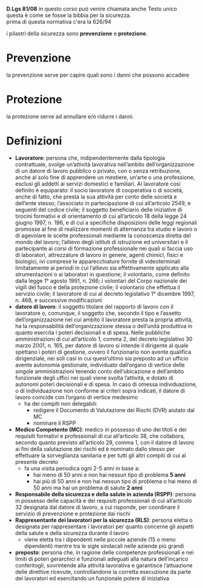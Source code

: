 **D.Lgs 81/08** in questo corso può venire chiamata anche Testo unico  
questa è come se fosse la bibbia per la sicurezza.  
prima di questa normativa c'era la 626/94

i pilastri della sicurezza sono **prevenzione** e **protezione**.
# Prevenzione
la prevenzione serve per capire quali sono i danni che possono accadere
# Protezione
la protezione serve ad annullare e/o ridurre i danni.

# Definizioni
- **Lavoratore**:
    persona che, indipendentemente dalla tipologia contrattuale, svolge un’attività lavorativa nell’ambito dell‘organizzazione di un datore di lavoro pubblico o privato, con o senza retribuzione, anche al solo fine di apprendere un mestiere, un’arte o una professione, esclusi gli addetti ai servizi domestici e familiari. Al lavoratore così definito è equiparato: il socio lavoratore di cooperativa o di società, anche di fatto, che presta la sua attività per conto delle società e dell’ente stesso; l’associato in partecipazione di cui all’articolo 2549, e seguenti del codice civile; il soggetto beneficiario delle iniziative di tirocini formativi e di orientamento di cui all’articolo 18 della legge 24 giugno 1997, n. 196, e di cui a specifiche disposizioni delle leggi regionali promosse al fine di realizzare momenti di alternanza tra studio e lavoro o di agevolare le scelte professionali mediante la conoscenza diretta del mondo del lavoro; l’allievo degli istituti di istruzione ed universitari e il partecipante ai corsi di formazione professionale nei quali si faccia uso di laboratori, attrezzature di lavoro in genere, agenti chimici, fisici e biologici, ivi comprese le apparecchiature fornite di videoterminali limitatamente ai periodi in cui l’allievo sia effettivamente applicato alla strumentazioni o ai laboratori in questione; il volontario, come definito dalla legge 1° agosto 1991, n. 266; i volontari del Corpo nazionale dei vigili del fuoco e della protezione civile; il volontario che effettua il servizio civile; il lavoratore di cui al decreto legislativo 1° dicembre 1997, n. 468, e successive modificazioni
- **datore di lavoro**:
    il soggetto titolare del rapporto di lavoro con il lavoratore o, comunque, il soggetto che, secondo il tipo e l’assetto dell’organizzazione nel cui ambito il lavoratore presta la propria attività, ha la responsabilità dell’organizzazione stessa o dell’unità produttiva in quanto esercita i poteri decisionali e di spesa. Nelle pubbliche amministrazioni di cui all’articolo 1, comma 2, del decreto legislativo 30 marzo 2001, n. 165, per datore di lavoro si intende il dirigente al quale spettano i poteri di gestione, ovvero il funzionario non avente qualifica dirigenziale, nei soli casi in cui quest’ultimo sia preposto ad un ufficio avente autonomia gestionale, individuato dall’organo di vertice delle singole amministrazioni tenendo conto dell’ubicazione e dell’ambito funzionale degli uffici nei quali viene svolta l’attività, e dotato di autonomi poteri decisionali e di spesa. In caso di omessa individuazione, o di individuazione non conforme ai criteri sopra indicati, il datore di lavoro coincide con l’organo di vertice medesimo
    - ha dei compiti non delegabili:
        - redigere il Documento di Valutazione dei Rischi (DVR) aiutato dal MC
        - nominare il RSPP
- **Medico Competente (MC)**:
    medico in possesso di uno dei titoli e dei requisiti formativi e professionali di cui all’articolo 38, che collabora, secondo quanto previsto all’articolo 29, comma 1, con il datore di lavoro ai fini della valutazione dei rischi ed è nominato dallo stesso per effettuare la sorveglianza sanitaria e per tutti gli altri compiti di cui al presente decreto
    - fa una visita periodica ogni 2-5 anni in base a:
        - hai meno di 50 anni e non hai nessun tipo di problema **5 anni**
        - hai più di 50 anni e non hai nessun tipo di problema o hai meno di 50 anni ma hai un problema di salute **2 anni**
- **Responsabile della sicurezza e della salute in azienda (RSPP)**:
     persona in possesso delle capacità e dei requisiti professionali di cui all’articolo 32 designata dal datore di lavoro, a cui risponde, per coordinare il servizio di prevenzione e protezione dai rischi
- **Rappresentante dei lavoratori per la sicurezza (RLS)**:
    persona eletta o designata per rappresentare i lavoratori per quanto concerne gli aspetti della salute e della sicurezza durante il lavoro
    - viene eletta tra i dipendenti nelle piccole aziende (15 o meno dipendenti) mentre tra le sigle sindacali nelle aziende più grandi
- **preposto**:
    persona che, in ragione delle competenze professionali e nei limiti di poteri gerarchici e funzionali adeguati alla natura dell’incarico conferitogli, sovrintende alla attività lavorativa e garantisce l’attuazione delle direttive ricevute, controllandone la corretta esecuzione da parte dei lavoratori ed esercitando un funzionale potere di iniziativa